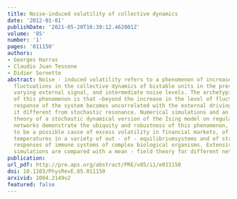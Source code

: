 ```yaml
---
title: Noise-induced volatility of collective dynamics
date: '2012-01-01'
publishDate: '2021-05-20T16:39:12.462001Z'
volume: '85'
number: '1'
pages: '011150'
authors:
- Georges Harras
- Claudio Juan Tessone
- Didier Sornette
abstract: Noise - induced volatility refers to a phenomenon of increased level of
  fluctuations in the collective dynamics of bistable units in the presence of a rapidly
  varying external signal, and intermediate noise levels. The archetypical signature
  of this phenomenon is that –beyond the increase in the level of fluctuations– the
  response of the system becomes uncorrelated with the external driving force, making
  it different from stochastic resonance. Numerical simulations and an analytical
  theory of a stochastic dynamical version of the Ising model on regular and random
  networks demonstrate the ubiquity and robustness of this phenomenon, which is argued
  to be a possible cause of excess volatility in financial markets, of enhanced effective
  temperatures in a variety of out - of - equilibriumsystems and of strong selective
  responses of immune systems of complex biological organisms. Extensive nu - merical
  simulations are compared with a mean - field theory for different network topologies.
publication:
url_pdf: http://pre.aps.org/abstract/PRE/v85/i1/e011150
doi: 10.1103/PhysRevE.85.011150
arxivid: 1004.2149v2
featured: false
---
```

